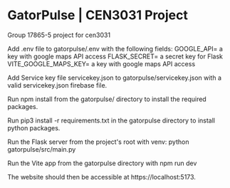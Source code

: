 # GatorPulse | CEN3031 Project
Group 17865-5 project for cen3031

Add .env file to gatorpulse/.env with the following fields:
GOOGLE_API= a key with google maps API access
FLASK_SECRET= a secret key for Flask
VITE_GOOGLE_MAPS_KEY= a key with google maps API access

Add Service key file servicekey.json to gatorpulse/servicekey.json with a valid servicekey.json firebase file.

Run npm install from the gatorpulse/ directory to install the required packages.

Run pip3 install -r requirements.txt in the gatorpulse directory to install python packages.

Run the Flask server from the project's root with venv: python gatorpulse/src/main.py

Run the Vite app from the gatorpulse directory with npm run dev

The website should then be accessible at https://localhost:5173.
